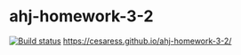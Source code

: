 # ahj-homework-3-2

[![Build status](https://ci.appveyor.com/api/projects/status/e28hdsp6575ac6lf?svg=true)](https://ci.appveyor.com/project/Cesaress/ahj-homework-3-2)
https://cesaress.github.io/ahj-homework-3-2/